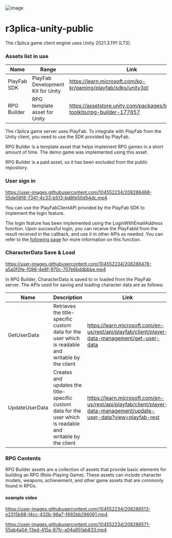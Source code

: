 ![image](https://user-images.githubusercontent.com/104552234/208289569-840536df-dcac-4caa-a580-058f5667a20a.png)
# r3plica-unity-public
The r3plica game client engine uses Unity 2021.3.11f1 (LTS).

### Assets list in use
| Name | Range | Link |
| --- | --- | --- |
| PlayFab SDK | PlayFab Development Kit for Unity | https://learn.microsoft.com/ko-kr/gaming/playfab/sdks/unity3d/ |
| RPG Builder | RPG template asset for Unity | https://assetstore.unity.com/packages/tools/game-toolkits/rpg-builder-177657 |

The r3plica game server uses PlayFab. To integrate with PlayFab from the Unity client, you need to use the SDK provided by PlayFab.

RPG Builder is a template asset that helps implement RPG games in a short amount of time. The demo game was implemented using this asset.

RPG Builder is a paid asset, so it has been excluded from the public repository.

### User sign in


https://user-images.githubusercontent.com/104552234/208288468-55de56f8-7341-4c33-b513-bd8fe50d54dc.mp4


You can use the PlayFabClientAPI provided by the PlayFab SDK to implement the login feature.

The login feature has been implemented using the LoginWithEmailAddress function. Upon successful login, you can receive the PlayFabId from the result received in the callback, and use it in other APIs as needed. You can refer to the [following page](https://api.playfab.com/Documentation/Client/method/LoginWithEmailAddress) for more information on this function.

### 

### CharacterData Save & Load


https://user-images.githubusercontent.com/104552234/208288478-a5a0f0fe-f098-4e8f-970c-707e6bddbbbe.mp4


In RPG Builder, CharacterData is saved to or loaded from the PlayFab server. The APIs used for saving and loading character data are as follows:

| Name | Description | Link |
| --- | --- | --- |
| GetUserData | Retrieves the title-specific custom data for the user which is readable and writable by the client | https://learn.microsoft.com/en-us/rest/api/playfab/client/player-data-management/get-user-data |
| UpdateUserData | Creates and updates the title-specific custom data for the user which is readable and writable by the client | https://learn.microsoft.com/en-us/rest/api/playfab/client/player-data-management/update-user-data?view=playfab-rest |

### RPG Contents

RPG Builder assets are a collection of assets that provide basic elements for building an RPG (Role-Playing Game). These assets can include character models, weapons, achievement, and other game assets that are commonly found in RPGs.

#### example video

https://user-images.githubusercontent.com/104552234/208288513-e2315b68-f4cc-432b-96a7-f692bb296061.mp4



https://user-images.githubusercontent.com/104552234/208288571-55ab4a04-13ed-415a-87fc-a04a951ab833.mp4


